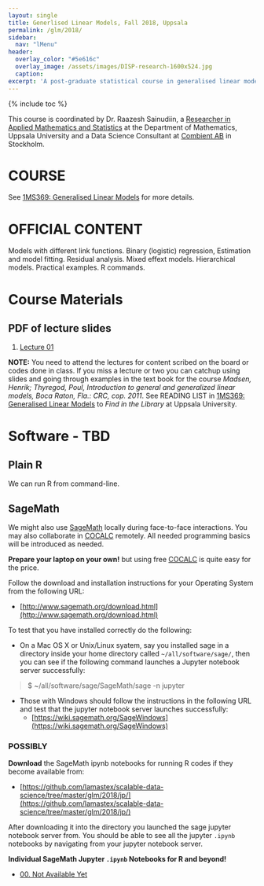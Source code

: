 ```yaml
---
layout: single
title: Generlised Linear Models, Fall 2018, Uppsala
permalink: /glm/2018/
sidebar:
  nav: "lMenu"
header:
  overlay_color: "#5e616c"
  overlay_image: /assets/images/DISP-research-1600x524.jpg
  caption: 
excerpt: 'A post-graduate statistical course in generalised linear models.<br /><br /><br />{::nomarkdown}<iframe style="display: inline-block;" src="https://ghbtns.com/github-btn.html?user=lamastex&repo=scalable-data-science&type=star&count=true&size=large" frameborder="0" scrolling="0" width="160px" height="30px"></iframe> <iframe style="display: inline-block;" src="https://ghbtns.com/github-btn.html?user=lamastex&repo=scalable-data-science&type=fork&count=true&size=large" frameborder="0" scrolling="0" width="158px" height="30px"></iframe>{:/nomarkdown}'
---
```

{% include toc %}

This course is coordinated by Dr. Raazesh Sainudiin, a [Researcher in Applied Mathematics and Statistics](http://math.uu.se/research/raazesh-sainudiin/) at the Department of Mathematics, Uppsala University and a Data Science Consultant at [Combient AB](https://combient.com/) in Stockholm. 

# COURSE

See [1MS369: Generalised Linear Models](http://www.uu.se/en/admissions/master/selma/kursplan/?kKod=1MS369) for more details.
 
# OFFICIAL CONTENT

Models with different link functions. Binary (logistic) regression, Estimation and model fitting. Residual analysis. Mixed effext models. Hierarchical models. Practical examples. R commands.

# Course Materials

## PDF of lecture slides

1. [Lecture 01](https://github.com/lamastex/scalable-data-science/blob/master/_glm/2018/slides/f1v.pdf)

**NOTE:** You need to attend the lectures for content scribed on the board or codes done in class. If you miss a lecture or two you can catchup using slides and going through examples in the text book for the course *Madsen, Henrik; Thyregod, Poul, Introduction to general and generalized linear models, Boca Raton, Fla.: CRC, cop. 2011*. See READING LIST in [1MS369: Generalised Linear Models](http://www.uu.se/en/admissions/master/selma/kursplan/?kKod=1MS369) to *Find in the Library* at Uppsala University.

# Software - TBD

## Plain R
We can run R from command-line.

## SageMath
We might also use [SageMath](http://www.sagemath.org/) locally during face-to-face interactions. You may also collaborate in [COCALC](https://cocalc.com/) remotely. All needed programming basics will be introduced as needed.

**Prepare your laptop on your own!** but using free [COCALC](https://cocalc.com/) is quite easy for the price.

Follow the download and installation instructions for your Operating System from the following URL:

- [http://www.sagemath.org/download.html](http://www.sagemath.org/download.html)

To test that you have installed correctly do the following:

- On a Mac OS X or Unix/Linux syatem, say you installed sage in a directory inside your home directory called `~/all/software/sage/`, then you can see if the following command launches a Jupyter notebook server successfully:

> $ ~/all/software/sage/SageMath/sage -n jupyter


- Those with Windows should follow the instructions in the following URL and test that the jupyter notebook server launches successfully:
  - [https://wiki.sagemath.org/SageWindows](https://wiki.sagemath.org/SageWindows)

### POSSIBLY

**Download** the SageMath ipynb notebooks for running R codes if they become available from:

 - [https://github.com/lamastex/scalable-data-science/tree/master/glm/2018/jp/](https://github.com/lamastex/scalable-data-science/tree/master/glm/2018/jp/)

After downloading it into the directory you launched the sage jupyter notebook server from. You should be able to see all the jupyter `.ipynb` notebooks by navigating from your jupyter notebook server.

**Individual SageMath Jupyter `.ipynb` Notebooks for R and beyond!**

- [00. Not Available Yet](jp/00/)
